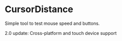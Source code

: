 # CursorDistance
Simple tool to test mouse speed and buttons.

2.0 update: Cross-platform and touch device support